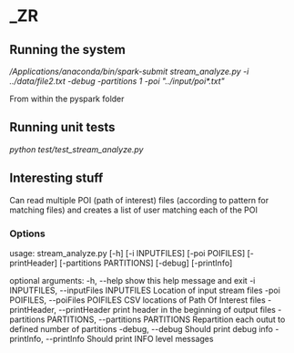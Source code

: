 # _ZR

## Running the system
_/Applications/anaconda/bin/spark-submit stream_analyze.py -i ../data/file2.txt -debug -partitions 1 -poi "../input/poi*.txt"_

From within the pyspark folder

## Running unit tests
_python test/test_stream_analyze.py_

## Interesting stuff
Can read multiple POI (path of interest) files (according to pattern for matching files) and creates a list of user matching each of the POI

### Options
usage: stream_analyze.py [-h] [-i INPUTFILES] [-poi POIFILES] [-printHeader]
                         [-partitions PARTITIONS] [-debug] [-printInfo]

optional arguments:
  -h, --help            show this help message and exit
  -i INPUTFILES, --inputFiles INPUTFILES
                        Location of input stream files
  -poi POIFILES, --poiFiles POIFILES
                        CSV locations of Path Of Interest files
  -printHeader, --printHeader
                        print header in the beginning of output files
  -partitions PARTITIONS, --partitions PARTITIONS
                        Repartition each outut to defined number of partitions
  -debug, --debug       Should print debug info
  -printInfo, --printInfo
                        Should print INFO level messages
